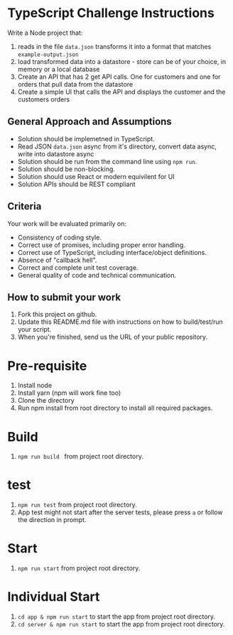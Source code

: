 # TypeScript Challenge Instructions

Write a Node project that:

1.  reads in the file `data.json` transforms it into a format that matches `example-output.json`
2.  load transformed data into a datastore - store can be of your choice, in memory or a local database
3.  Create an API that has 2 get API calls. One for customers and one for orders that pull data from the datastore
4.  Create a simple UI that calls the API and displays the customer and the customers orders

## General Approach and Assumptions

- Solution should be implemetned in TypeScript.
- Read JSON `data.json` async from it's directory, convert data async, write into datastore async
- Solution should be run from the command line using `npm run`.
- Solution should be non-blocking.
- Solution should use React or modern equivilent for UI
- Solution APIs should be REST compliant

## Criteria

Your work will be evaluated primarily on:

- Consistency of coding style.
- Correct use of promises, including proper error handling.
- Correct use of TypeScript, including interface/object definitions.
- Absence of "callback hell".
- Correct and complete unit test coverage.
- General quality of code and technical communication.

## How to submit your work

1.  Fork this project on github.
2.  Update this README.md file with instructions on how to build/test/run your script.
3.  When you're finished, send us the URL of your public repository.

# Pre-requisite

1.  Install node
2.  Install yarn (npm will work fine too)
3.  Clone the directory
4.  Run npm install from root directory to install all required packages.

# Build

1.  `npm run build ` from project root directory.

# test

1.  `npm run test` from project root directory.
2.  App test might not start after the server tests, please press `a` or follow the direction in prompt.

# Start

1.  `npm run start` from project root directory.

# Individual Start

1. `cd app & npm run start` to start the app from project root directory.
2. `cd server & npm run start` to start the app from project root directory.
